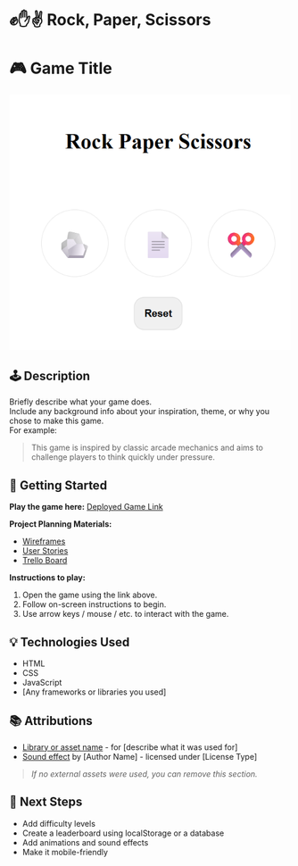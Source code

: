 # ✊✋✌️ Rock, Paper, Scissors

# 🎮 Game Title

![Screenshot or Logo](./Screenshot%202025-06-29%20142548.png)

## 🕹️ Description

Briefly describe what your game does.  
Include any background info about your inspiration, theme, or why you chose to make this game.  
For example:
> This game is inspired by classic arcade mechanics and aims to challenge players to think quickly under pressure.

## 🚀 Getting Started

**Play the game here:** [Deployed Game Link](https://mohdga.github.io/js-rock-paper-scissors/)

**Project Planning Materials:**  
- [Wireframes](./planning/wireframes.png)  
- [User Stories](./planning/user-stories.md)  
- [Trello Board](https://trello.com/your-board)

**Instructions to play:**
1. Open the game using the link above.
2. Follow on-screen instructions to begin.
3. Use arrow keys / mouse / etc. to interact with the game.

## 💡 Technologies Used

- HTML
- CSS
- JavaScript
- [Any frameworks or libraries you used]

## 📚 Attributions

- [Library or asset name](https://link.com) - for [describe what it was used for]
- [Sound effect](https://link.com) by [Author Name] - licensed under [License Type]

> _If no external assets were used, you can remove this section._

## 🚧 Next Steps

- Add difficulty levels
- Create a leaderboard using localStorage or a database
- Add animations and sound effects
- Make it mobile-friendly

